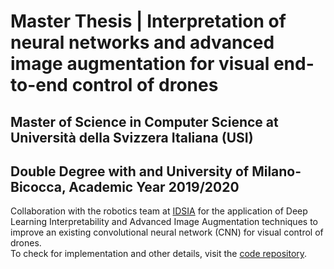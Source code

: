 
# Master Thesis | Interpretation of neural networks and advanced image augmentation for visual end-to-end control of drones
## Master of Science in Computer Science at Università della Svizzera Italiana (USI)
## Double Degree with  and University of Milano-Bicocca, Academic Year 2019/2020

Collaboration with the robotics team at [IDSIA](http://www.idsia.ch/) for the application of Deep Learning Interpretability and Advanced Image Augmentation techniques to improve an existing convolutional neural network (CNN) for visual control of drones.  
To check for implementation and other details, visit the [code repository](https://github.com/mferri17/cnn-drone-befree).
